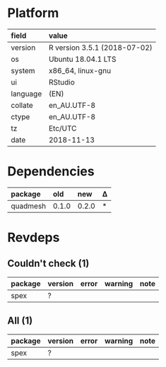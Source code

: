 # Platform

|field    |value                        |
|:--------|:----------------------------|
|version  |R version 3.5.1 (2018-07-02) |
|os       |Ubuntu 18.04.1 LTS           |
|system   |x86_64, linux-gnu            |
|ui       |RStudio                      |
|language |(EN)                         |
|collate  |en_AU.UTF-8                  |
|ctype    |en_AU.UTF-8                  |
|tz       |Etc/UTC                      |
|date     |2018-11-13                   |

# Dependencies

|package  |old   |new   |Δ  |
|:--------|:-----|:-----|:--|
|quadmesh |0.1.0 |0.2.0 |*  |

# Revdeps

## Couldn't check (1)

|package |version |error |warning |note |
|:-------|:-------|:-----|:-------|:----|
|spex    |?       |      |        |     |

## All (1)

|package |version |error |warning |note |
|:-------|:-------|:-----|:-------|:----|
|spex    |?       |      |        |     |

